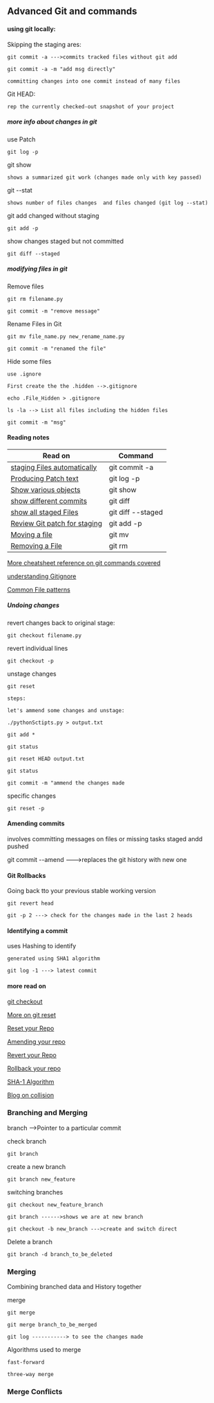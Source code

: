 


## Advanced Git and commands

#### using git locally:

Skipping the staging ares:

    git commit -a --->commits tracked files without git add
    
    git commit -a -m "add msg directly"
    
    committing changes into one commit instead of many files

Git HEAD:

    rep the currently checked-out snapshot of your project

##### more info about changes in git

use Patch

    git log -p
    
git show

    shows a summarized git work (changes made only with key passed)
    
git --stat

    shows number of files changes  and files changed (git log --stat)
    
git add changed without staging

    git add -p
    
show changes staged but not committed

    git diff --staged

##### modifying files in git

Remove files

    git rm filename.py
    
    git commit -m "remove message"
    
Rename Files in Git

    git mv file_name.py new_rename_name.py
    
    git commit -m "renamed the file"
    
Hide some files

    use .ignore
    
    First create the the .hidden -->.gitignore
    
    echo .File_Hidden > .gitignore
    
    ls -la --> List all files including the hidden files
    
    git commit -m "msg"

#### Reading notes
| Read on                                                                                                           |   	Command      |
| ----------------------------------------------------------------------------------------------------------------- | -------------------- | 
| [staging Files automatically](https://git-scm.com/docs/git-commit#Documentation/git-commit.txt---all)                | git commit -a              |        
| [Producing Patch text](https://git-scm.com/docs/git-log#_generating_patch_text_with_p)          |git log -p
| [Show various objects](https://git-scm.com/docs/git-show)	                    |git show     |        
| [show different commits](https://git-scm.com/docs/git-diff)                   | git diff    |
| [show all staged Files](https://git-scm.com/docs/git-diff)                      | git diff --staged
| [Review Git patch for staging](https://git-scm.com/docs/git-add)                | git add -p
| [Moving a file](https://git-scm.com/docs/git-mv)	                | git mv
| [Removing a File](https://git-scm.com/docs/git-rm)           | git rm


[More cheatsheet reference on git commands covered](https://github.github.com/training-kit/downloads/github-git-cheat-sheet.pdf)

[understanding Gitignore](https://git-scm.com/docs/gitignore)

[Common File patterns](https://gist.github.com/octocat/9257657)




##### Undoing changes

revert changes back to original stage:

    git checkout filename.py
    
revert  individual lines

    git checkout -p
    
unstage changes

    git reset
    
    steps:
    
    let's ammend some changes and unstage:
    
    ./pythonSctipts.py > output.txt
    
    git add *
    
    git status
    
    git reset HEAD output.txt
    
    git status
    
    git commit -m "ammend the changes made
    
specific changes

    git reset -p

#### Amending commits

involves committing messages on files or missing tasks staged andd pushed

git commit --amend   --->replaces the git history with new one


#### Git Rollbacks

Going back tto your previous  stable working version

    git revert head
    
    git -p 2 ---> check for the changes made in the last 2 heads

#### Identifying a commit

uses Hashing to identify

    generated using SHA1 algorithm
    
    git log -1 ---> latest commit

#### more read on

[git checkout](https://git-scm.com/docs/git-checkout)

[More on git reset](https://git-scm.com/docs/git-reset#_examples)

[Reset your Repo](https://jwiegley.github.io/git-from-the-bottom-up/3-Reset/4-doing-a-hard-reset.html)

[Amending your repo](https://git-scm.com/docs/git-commit#Documentation/git-commit.txt---amend)

[Revert your  Repo](https://git-scm.com/docs/git-revert)

[Rollback your repo](https://git-scm.com/book/en/v2/Git-Basics-Undoing-Things)

[SHA-1 Algorithm](https://en.wikipedia.org/wiki/SHA-1)

[Blog on collision](https://github.blog/2017-03-20-sha-1-collision-detection-on-github-com/)

### Branching and Merging

branch -->Pointer to a particular commit

check branch

    git branch
    
create a new branch

    git branch new_feature

switching branches

    git checkout new_feature_branch
    
    git branch ------>shows we are at new branch
    
    git checkout -b new_branch --->create and switch direct
    
Delete a branch

    git branch -d branch_to_be_deleted

### Merging

Combining branched data and History together

merge

    git merge
    
    git merge branch_to_be_merged
    
    git log -----------> to see the changes made
    
Algorithms used to merge

    fast-forward
    
    three-way merge
    
### Merge Conflicts

